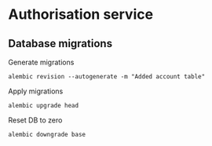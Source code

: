 # Authorisation service

## Database migrations
Generate migrations
```
alembic revision --autogenerate -m "Added account table"
```

Apply migrations
```
alembic upgrade head
```

Reset DB to zero
```
alembic downgrade base
```
